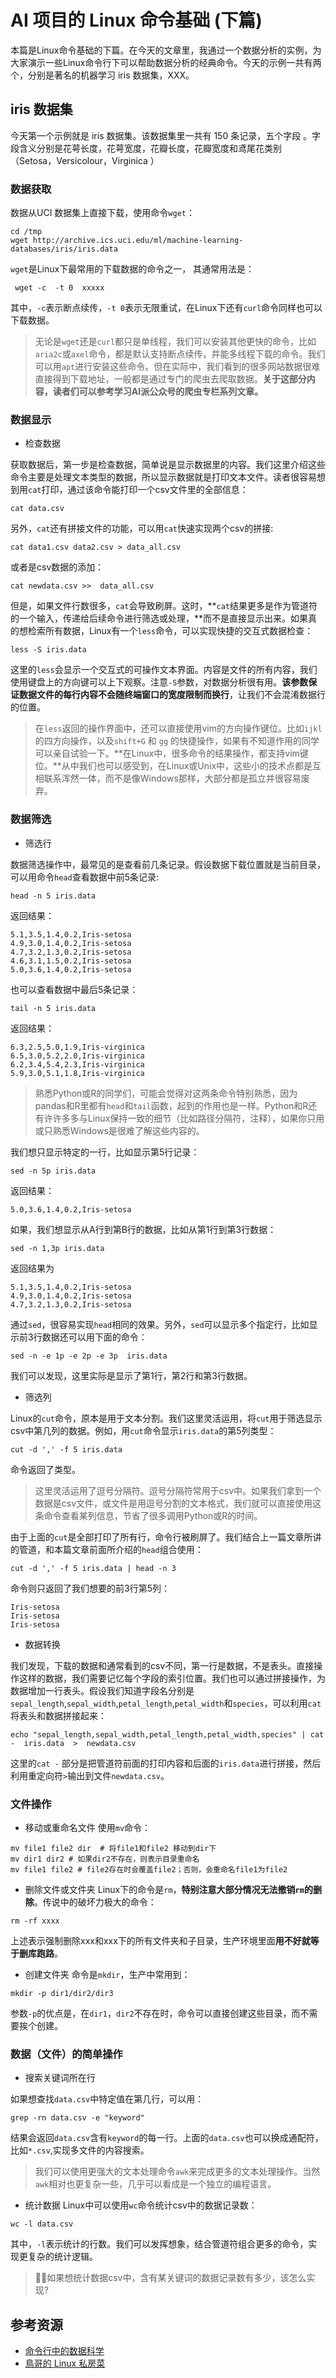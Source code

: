# AI 项目的 Linux 命令基础 (下篇)

本篇是Linux命令基础的下篇。在今天的文章里，我通过一个数据分析的实例，为大家演示一些Linux命令行下可以帮助数据分析的经典命令。今天的示例一共有两个，分别是著名的机器学习 iris 数据集，XXX。

##  iris 数据集

今天第一个示例就是 iris 数据集。该数据集里一共有 150 条记录，五个字段 。字段含义分别是花萼长度，花萼宽度，花瓣长度，花瓣宽度和鸢尾花类别（Setosa，Versicolour，Virginica ）

### 数据获取

数据从UCI 数据集上直接下载，使用命令`wget`：
```
cd /tmp
wget http://archive.ics.uci.edu/ml/machine-learning-databases/iris/iris.data
```

`wget`是Linux下最常用的下载数据的命令之一， 其通常用法是：
```
 wget -c  -t 0  xxxxx 
```
其中，`-c`表示断点续传，`-t 0`表示无限重试，在Linux下还有`curl`命令同样也可以下载数据。
> 无论是`wget`还是`curl`都只是单线程，我们可以安装其他更快的命令，比如`aria2c`或`axel`命令，都是默认支持断点续传，并能多线程下载的命令。我们可以用`apt`进行安装这些命令。但在实际中，我们看到的很多网站数据很难直接得到下载地址，一般都是通过专门的爬虫去爬取数据。**关于这部分内容，读者们可以参考学习AI派公众号的爬虫专栏系列文章。**

### 数据显示

- 检查数据

获取数据后，第一步是检查数据，简单说是显示数据里的内容。我们这里介绍这些命令主要是处理文本类型的数据，所以显示数据就是打印文本文件。读者很容易想到用`cat`打印，通过该命令能打印一个csv文件里的全部信息：
```
cat data.csv
```
另外，`cat`还有拼接文件的功能，可以用`cat`快速实现两个csv的拼接:
```
cat data1.csv data2.csv > data_all.csv
```
或者是csv数据的添加：
```
cat newdata.csv >>  data_all.csv
```

但是，如果文件行数很多，`cat`会导致刷屏。这时，**`cat`结果更多是作为管道符的一个输入，传递给后续命令进行筛选或处理，**而不是直接显示出来。如果真的想检索所有数据，Linux有一个`less`命令，可以实现快捷的交互式数据检查：
```
less -S iris.data
```
这里的`less`会显示一个交互式的可操作文本界面。内容是文件的所有内容，我们使用键盘上的方向键可以上下观察。注意`-S`参数，对数据分析很有用。**该参数保证数据文件的每行内容不会随终端窗口的宽度限制而换行**，让我们不会混淆数据行的位置。
> 在`less`返回的操作界面中，还可以直接使用vim的方向操作键位。比如`ijkl`的四方向操作，以及`shift+G` 和 `gg` 的快捷操作，如果有不知道作用的同学可以亲自试验一下。**在Linux中，很多命令的结果操作，都支持vim键位。**从中我们也可以感受到，在Linux或Unix中，这些小的技术点都是互相联系浑然一体，而不是像Windows那样，大部分都是孤立并很容易废弃。

### 数据筛选

- 筛选行

数据筛选操作中，最常见的是查看前几条记录。假设数据下载位置就是当前目录，可以用命令`head`查看数据中前5条记录:
```
head -n 5 iris.data
```
返回结果：
```
5.1,3.5,1.4,0.2,Iris-setosa
4.9,3.0,1.4,0.2,Iris-setosa
4.7,3.2,1.3,0.2,Iris-setosa
4.6,3.1,1.5,0.2,Iris-setosa
5.0,3.6,1.4,0.2,Iris-setosa
```
也可以查看数据中最后5条记录：
```
tail -n 5 iris.data
```
返回结果：
```
6.3,2.5,5.0,1.9,Iris-virginica
6.5,3.0,5.2,2.0,Iris-virginica
6.2,3.4,5.4,2.3,Iris-virginica
5.9,3.0,5.1,1.8,Iris-virginica
```
> 熟悉Python或R的同学们，可能会觉得对这两条命令特别熟悉，因为pandas和R里都有`head`和`tail`函数，起到的作用也是一样。Python和R还有许许多多与Linux保持一致的细节（比如路径分隔符，注释），如果你只用或只熟悉Windows是很难了解这些内容的。

我们想只显示特定的一行，比如显示第5行记录：
```
sed -n 5p iris.data 
```
返回结果：
```
5.0,3.6,1.4,0.2,Iris-setosa
```
如果，我们想显示从A行到第B行的数据，比如从第1行到第3行数据：
```
sed -n 1,3p iris.data
```
返回结果为
```
5.1,3.5,1.4,0.2,Iris-setosa
4.9,3.0,1.4,0.2,Iris-setosa
4.7,3.2,1.3,0.2,Iris-setosa
```
通过`sed`，很容易实现`head`相同的效果。另外，`sed`可以显示多个指定行，比如显示前3行数据还可以用下面的命令：
```
sed -n -e 1p -e 2p -e 3p  iris.data
```
我们可以发现，这里实际是显示了第1行，第2行和第3行数据。

- 筛选列

Linux的`cut`命令，原本是用于文本分割。我们这里灵活运用，将`cut`用于筛选显示csv中第几列的数据。例如，用`cut`命令显示`iris.data`的第5列类型：
```
cut -d ',' -f 5 iris.data
```
命令返回了类型。
>这里灵活运用了逗号分隔符。逗号分隔符常用于csv中。如果我们拿到一个数据是csv文件，或文件是用逗号分割的文本格式，我们就可以直接使用这条命令查看某列信息，节省了很多调用Python或R的时间。

由于上面的`cut`是全部打印了所有行，命令行被刷屏了。我们结合上一篇文章所讲的管道，和本篇文章前面所介绍的`head`组合使用：
```
cut -d ',' -f 5 iris.data | head -n 3
```
命令则只返回了我们想要的前3行第5列：
```
Iris-setosa
Iris-setosa
Iris-setosa
```

- 数据转换

我们发现，下载的数据和通常看到的csv不同，第一行是数据，不是表头。直接操作这样的数据，我们需要记忆每个字段的索引位置。我们也可以通过拼接操作，为数据增加一行表头。假设我们知道字段名分别是`sepal_length`,`sepal_width`,`petal_length`,`petal_width`和`species`，可以利用`cat`将表头和数据拼接起来：
```
echo "sepal_length,sepal_width,petal_length,petal_width,species" | cat -  iris.data  >  newdata.csv
```
这里的`cat -` 部分是把管道符前面的打印内容和后面的`iris.data`进行拼接，然后利用重定向符`>`输出到文件`newdata.csv`。




### 文件操作

- 移动或重命名文件
使用`mv`命令：
```
mv file1 file2 dir  # 将file1和file2 移动到dir下
mv dir1 dir2 # 如果dir2不存在，则表示目录重命名
mv file1 file2 # file2存在时会覆盖file2；否则，会重命名file1为file2
```
- 删除文件或文件夹
Linux下的命令是`rm`，**特别注意大部分情况无法撤销`rm`的删除**。传说中的破坏力极大的命令：
```
rm -rf xxxx
```
上述表示强制删除xxx和xxx下的所有文件夹和子目录，生产环境里面**用不好就等于删库跑路**。
- 创建文件夹
命令是`mkdir`，生产中常用到：
```
mkdir -p dir1/dir2/dir3
```
参数`-p`的优点是，在`dir1`，`dir2`不存在时，命令可以直接创建这些目录，而不需要挨个创建。

### 数据（文件）的简单操作



- 搜索关键词所在行

如果想查找`data.csv`中特定值在第几行，可以用：
```
grep -rn data.csv -e "keyword"
```
结果会返回`data.csv`含有`keyword`的每一行。上面的`data.csv`也可以换成通配符，比如`*.csv`,实现多文件的内容搜索。

> 我们可以使用更强大的文本处理命令`awk`来完成更多的文本处理操作。当然`awk`相对也更复杂一些，几乎可以看成是一个独立的编程语言。

- 统计数据
Linux中可以使用`wc`命令统计csv中的数据记录数：
```
wc -l data.csv
```
其中，`-l`表示统计的行数。我们可以发挥想象，结合管道符组合更多的命令，实现更复杂的统计逻辑。
> 🙋‍♂️如果想统计数据csv中，含有某关键词的数据记录数有多少，该怎么实现?

## 参考资源

- [命令行中的数据科学](https://www.datascienceatthecommandline.com)
- [鳥哥的 Linux 私房菜](http://linux.vbird.org/) 